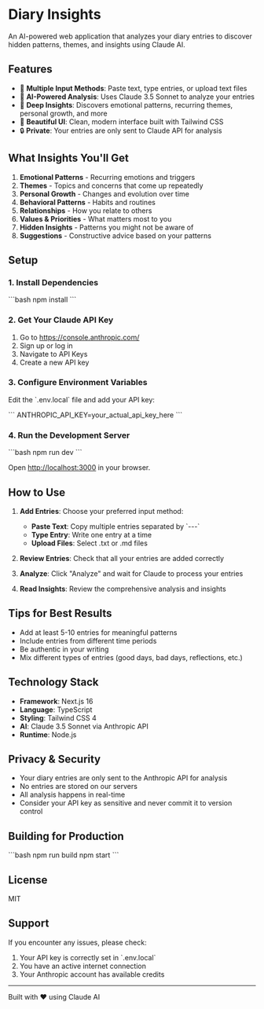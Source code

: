 # Diary Insights

An AI-powered web application that analyzes your diary entries to discover hidden patterns, themes, and insights using Claude AI.

## Features

- 📝 **Multiple Input Methods**: Paste text, type entries, or upload text files
- 🤖 **AI-Powered Analysis**: Uses Claude 3.5 Sonnet to analyze your entries
- 🎯 **Deep Insights**: Discovers emotional patterns, recurring themes, personal growth, and more
- 🎨 **Beautiful UI**: Clean, modern interface built with Tailwind CSS
- 🔒 **Private**: Your entries are only sent to Claude API for analysis

## What Insights You'll Get

1. **Emotional Patterns** - Recurring emotions and triggers
2. **Themes** - Topics and concerns that come up repeatedly
3. **Personal Growth** - Changes and evolution over time
4. **Behavioral Patterns** - Habits and routines
5. **Relationships** - How you relate to others
6. **Values & Priorities** - What matters most to you
7. **Hidden Insights** - Patterns you might not be aware of
8. **Suggestions** - Constructive advice based on your patterns

## Setup

### 1. Install Dependencies

\`\`\`bash
npm install
\`\`\`

### 2. Get Your Claude API Key

1. Go to https://console.anthropic.com/
2. Sign up or log in
3. Navigate to API Keys
4. Create a new API key

### 3. Configure Environment Variables

Edit the \`.env.local\` file and add your API key:

\`\`\`
ANTHROPIC_API_KEY=your_actual_api_key_here
\`\`\`

### 4. Run the Development Server

\`\`\`bash
npm run dev
\`\`\`

Open [http://localhost:3000](http://localhost:3000) in your browser.

## How to Use

1. **Add Entries**: Choose your preferred input method:
   - **Paste Text**: Copy multiple entries separated by \`---\`
   - **Type Entry**: Write one entry at a time
   - **Upload Files**: Select .txt or .md files

2. **Review Entries**: Check that all your entries are added correctly

3. **Analyze**: Click "Analyze" and wait for Claude to process your entries

4. **Read Insights**: Review the comprehensive analysis and insights

## Tips for Best Results

- Add at least 5-10 entries for meaningful patterns
- Include entries from different time periods
- Be authentic in your writing
- Mix different types of entries (good days, bad days, reflections, etc.)

## Technology Stack

- **Framework**: Next.js 16
- **Language**: TypeScript
- **Styling**: Tailwind CSS 4
- **AI**: Claude 3.5 Sonnet via Anthropic API
- **Runtime**: Node.js

## Privacy & Security

- Your diary entries are only sent to the Anthropic API for analysis
- No entries are stored on our servers
- All analysis happens in real-time
- Consider your API key as sensitive and never commit it to version control

## Building for Production

\`\`\`bash
npm run build
npm start
\`\`\`

## License

MIT

## Support

If you encounter any issues, please check:
1. Your API key is correctly set in \`.env.local\`
2. You have an active internet connection
3. Your Anthropic account has available credits

---

Built with ❤️ using Claude AI
